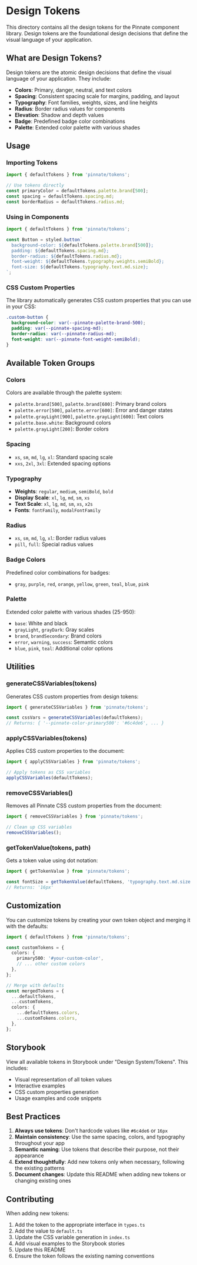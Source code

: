 # Design Tokens

This directory contains all the design tokens for the Pinnate component library. Design tokens are the foundational design decisions that define the visual language of your application.

## What are Design Tokens?

Design tokens are the atomic design decisions that define the visual language of your application. They include:

- **Colors**: Primary, danger, neutral, and text colors
- **Spacing**: Consistent spacing scale for margins, padding, and layout
- **Typography**: Font families, weights, sizes, and line heights
- **Radius**: Border radius values for components
- **Elevation**: Shadow and depth values
- **Badge**: Predefined badge color combinations
- **Palette**: Extended color palette with various shades

## Usage

### Importing Tokens

```typescript
import { defaultTokens } from 'pinnate/tokens';

// Use tokens directly
const primaryColor = defaultTokens.palette.brand[500];
const spacing = defaultTokens.spacing.md;
const borderRadius = defaultTokens.radius.md;
```

### Using in Components

```typescript
import { defaultTokens } from 'pinnate/tokens';

const Button = styled.button`
  background-color: ${defaultTokens.palette.brand[500]};
  padding: ${defaultTokens.spacing.md};
  border-radius: ${defaultTokens.radius.md};
  font-weight: ${defaultTokens.typography.weights.semiBold};
  font-size: ${defaultTokens.typography.text.md.size};
`;
```

### CSS Custom Properties

The library automatically generates CSS custom properties that you can use in your CSS:

```css
.custom-button {
  background-color: var(--pinnate-palette-brand-500);
  padding: var(--pinnate-spacing-md);
  border-radius: var(--pinnate-radius-md);
  font-weight: var(--pinnate-font-weight-semiBold);
}
```

## Available Token Groups

### Colors

Colors are available through the palette system:

- `palette.brand[500]`, `palette.brand[600]`: Primary brand colors
- `palette.error[500]`, `palette.error[600]`: Error and danger states
- `palette.grayLight[900]`, `palette.grayLight[600]`: Text colors
- `palette.base.white`: Background colors
- `palette.grayLight[200]`: Border colors

### Spacing

- `xs`, `sm`, `md`, `lg`, `xl`: Standard spacing scale
- `xxs`, `2xl`, `3xl`: Extended spacing options

### Typography

- **Weights**: `regular`, `medium`, `semiBold`, `bold`
- **Display Scale**: `xl`, `lg`, `md`, `sm`, `xs`
- **Text Scale**: `xl`, `lg`, `md`, `sm`, `xs`, `x2s`
- **Fonts**: `fontFamily`, `modalFontFamily`

### Radius

- `xs`, `sm`, `md`, `lg`, `xl`: Border radius values
- `pill`, `full`: Special radius values

### Badge Colors

Predefined color combinations for badges:

- `gray`, `purple`, `red`, `orange`, `yellow`, `green`, `teal`, `blue`, `pink`

### Palette

Extended color palette with various shades (25-950):

- `base`: White and black
- `grayLight`, `grayDark`: Gray scales
- `brand`, `brandSecondary`: Brand colors
- `error`, `warning`, `success`: Semantic colors
- `blue`, `pink`, `teal`: Additional color options

## Utilities

### generateCSSVariables(tokens)

Generates CSS custom properties from design tokens:

```typescript
import { generateCSSVariables } from 'pinnate/tokens';

const cssVars = generateCSSVariables(defaultTokens);
// Returns: { '--pinnate-color-primary500': '#6c4de6', ... }
```

### applyCSSVariables(tokens)

Applies CSS custom properties to the document:

```typescript
import { applyCSSVariables } from 'pinnate/tokens';

// Apply tokens as CSS variables
applyCSSVariables(defaultTokens);
```

### removeCSSVariables()

Removes all Pinnate CSS custom properties from the document:

```typescript
import { removeCSSVariables } from 'pinnate/tokens';

// Clean up CSS variables
removeCSSVariables();
```

### getTokenValue(tokens, path)

Gets a token value using dot notation:

```typescript
import { getTokenValue } from 'pinnate/tokens';

const fontSize = getTokenValue(defaultTokens, 'typography.text.md.size');
// Returns: '16px'
```

## Customization

You can customize tokens by creating your own token object and merging it with the defaults:

```typescript
import { defaultTokens } from 'pinnate/tokens';

const customTokens = {
  colors: {
    primary500: '#your-custom-color',
    // ... other custom colors
  },
};

// Merge with defaults
const mergedTokens = {
  ...defaultTokens,
  ...customTokens,
  colors: {
    ...defaultTokens.colors,
    ...customTokens.colors,
  },
};
```

## Storybook

View all available tokens in Storybook under "Design System/Tokens". This includes:

- Visual representation of all token values
- Interactive examples
- CSS custom properties generation
- Usage examples and code snippets

## Best Practices

1. **Always use tokens**: Don't hardcode values like `#6c4de6` or `16px`
2. **Maintain consistency**: Use the same spacing, colors, and typography throughout your app
3. **Semantic naming**: Use tokens that describe their purpose, not their appearance
4. **Extend thoughtfully**: Add new tokens only when necessary, following the existing patterns
5. **Document changes**: Update this README when adding new tokens or changing existing ones

## Contributing

When adding new tokens:

1. Add the token to the appropriate interface in `types.ts`
2. Add the value to `default.ts`
3. Update the CSS variable generation in `index.ts`
4. Add visual examples to the Storybook stories
5. Update this README
6. Ensure the token follows the existing naming conventions

